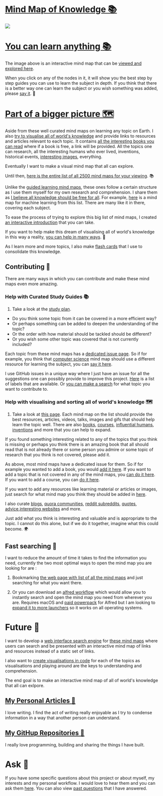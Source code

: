 # [Mind Map of Knowledge 📚](https://my.mindnode.com/KdeMPbxs8KPixsa5YUq5cphqJnQg81vpHaXcDX2i#378.0,-582.0,1)

![](http://i.imgur.com/u5Sz9J9.png)

# [You can learn anything 📚](https://github.com/nikitavoloboev/knowledge-map/tree/master/learn-anything-mindmaps)

The image above is an interactive mind map that can be [viewed and explored here](https://my.mindnode.com/KdeMPbxs8KPixsa5YUq5cphqJnQg81vpHaXcDX2i#378.0,-582.0,1). 

When you click on any of the nodes in it, it will show you the best step by step guides you can use to learn the subject in depth. If you think that there is a better way one can learn the subject or you wish something was added, please [say it](https://github.com/nikitavoloboev/knowledge-map#contributing-). 💙

# [Part of a bigger picture 🗺️](http://nikitavoloboev.xyz/knowledge-map/all-mindmaps/)

Aside from these well curated mind maps on learning any topic on Earth. I also [try to visualise all of world's knowledge](https://github.com/nikitavoloboev/knowledge-map/tree/master/mindmaps) and provide links to resources and articles relevant to each topic. It contains [all the interesting books you can read](https://github.com/nikitavoloboev/knowledge-map/tree/master/all-mindmaps#bookss) where if a book is free, a link will be provided. All the topics one can research, all the interesting humans who ever lived, inventions, historical events, [interesting images](https://my.mindnode.com/mTasm9Ay8VtFs7fHRPDUSdEMqHExtjpcgwjBeUTC#-1595.7,-1760.0,-2), everything. 

Eventually I want to make a visual mind map that all can explore.  

Until then, [here is the entire list of all 2500 mind maps for your viewing](http://nikitavoloboev.xyz/knowledge-map/all-mindmaps/). 📚

Unlike the [guided learning mind maps](https://my.mindnode.com/KdeMPbxs8KPixsa5YUq5cphqJnQg81vpHaXcDX2i#378.0,-582.0,1), these ones follow a certain structure as I use them myself for my own research and comprehension. I share them as [I believe all knowledge should be free for all](https://medium.com/@NikitaVoloboev/knowledge-bootstrapping-36c97e0dee19). For example, [here](https://my.mindnode.com/zB6jcZpgGYqpGBfys7LXzBaej8qgUBwAo7kJssze#645.0,-1695.8,0) is a mind map for machine learning from this list. There are many like it in there, covering each subject.

To ease the process of trying to explore this big list of mind maps, I created [an interactive introduction](https://my.mindnode.com/Bd58ktc865sQoUvu6VyFYzYun87VmKseGhKNxp4q#-3839.8,-932.1,2) that you can take. 

If you want to help make this dream of visualising all of world's knowledge in this way a reality, [you can help in many ways](https://github.com/nikitavoloboev/knowledge-map#contributing-). 💙

As I learn more and more topics, I also make [flash cards](https://github.com/nikitavoloboev/research/tree/master/anki) that I use to consolidate this knowledge.

## Contributing 🎉

There are many ways in which you can contribute and make these mind maps even more amazing.

### Help with Curated Study Guides 📚

1. Take a look at the [study plan](https://github.com/nikitavoloboev/knowledge-map/tree/master/learn-anything#study-plan-for-learning-anything-). 

- Do you think some topic from it can be covered in a more efficient way? 
- Or perhaps something can be added to deepen the understanding of the topic? 
- Or the order with how material should be tackled should be different?
- Or you wish some other topic was covered that is not currently included?

Each topic from these mind maps has a [dedicated issue page](https://github.com/nikitavoloboev/knowledge-map/issues?q=is%3Aopen+is%3Aissue+label%3Astudy-plan). So if for example, you think that [computer science](https://my.mindnode.com/QKWtVCHyuwbZnuxdtzZhXxs4wp8St7GeiLbKMzQU#562.0,-83.9,2) mind map should use a different resource for learning the subject, you can [say it here](https://github.com/nikitavoloboev/knowledge-map/issues/386). 

I use GitHub issues in a unique way where I just have an issue for all the suggestions one can possibly provide to improve this project. [Here](https://github.com/nikitavoloboev/knowledge-map/labels) is a list of labels that are available. Or [you can make a search](https://github.com/nikitavoloboev/knowledge-map/issues?utf8=%E2%9C%93&q=is%3Aissue%20is%3Aopen%20mathematics%20) for what topic you want to contribute to.

### Help with visualising and sorting all of world's knowledge 🗺️

1. Take a look at [this page](http://nikitavoloboev.xyz/knowledge-map/all-mindmaps/). Each mind map on the list should provide the best resources, articles, videos, talks, images and gifs that should help learn the topic well. There are also [books](https://github.com/nikitavoloboev/knowledge-map/tree/master/all-mindmaps#books), [courses](https://github.com/nikitavoloboev/knowledge-map/tree/master/all-mindmaps#courses-), [influential humans](https://github.com/nikitavoloboev/knowledge-map/tree/master/all-mindmaps#humans-), [inventions](https://github.com/nikitavoloboev/knowledge-map/tree/master/all-mindmaps#inventions) and more that you can help to expand. 

If you found something interesting related to any of the topics that you think is missing or perhaps you think there is an amazing book that all should read that is not already there or some person you admire or some topic of research that you think is not covered, please add it.

As above, most mind maps have a dedicated issue for them. So if for example you wanted to add a book, you would [add it here](https://github.com/nikitavoloboev/knowledge-map/issues/24). If you want to add a topic that is not covered in any of the mind maps, you [can do it here](https://github.com/nikitavoloboev/knowledge-map/issues/359). If you want to add a course, you can [do it here](https://github.com/nikitavoloboev/knowledge-map/issues/10).

If you want to add any resources like learning material or articles or images, just search for what mind map you think they should be added in [here](https://github.com/nikitavoloboev/knowledge-map/issues?q=is%3Aopen+is%3Aissue+label%3Aresources).

I also curate [blogs](https://my.mindnode.com/Lr33AxQg1yTrPzYJrAbFD7E6Wr7cM6YyoUfXaEzp), [quora communities](https://my.mindnode.com/podGZSe7quPx5sFTPiEYugDpLBKVpVJsP9gPucdu), [reddit subreddits](https://my.mindnode.com/7GcutaqJUbnUuyjRsopqkPhyaaNa1BMmhao6pbf8), [quotes](https://my.mindnode.com/xenLnUXMQeADRoGCU9uCj5HgesBkbxvMzrLfU2pN), [advice](https://my.mindnode.com/mUBqDGqqUnz2up9oz3Q55NzAQfcc3tDER3vyH7XG),[interesting websites](https://my.mindnode.com/y4oVGAm2vzypkm3sxqzxVySu5VzN8bRhzRzPQeLs) and more.

Just add what you think is interesting and valuable and is appropriate to the topic. I cannot do this alone, but if we do it together, imagine what this could become. 🌍


## Fast searching 🔎

I want to reduce the amount of time it takes to find the information you need, currently the two most optimal ways to open the mind map you are looking for are :

1. Bookmarking [the web page with list of all the mind maps](http://nikitavoloboev.xyz/knowledge-map/all-mindmaps/) and just searching for what you want there.

2. Or you can download an [alfred workflow](https://github.com/nikitavoloboev/alfred-knowledge-map) which would allow you to instantly search and open the mind map you need from wherever you are. Requires macOS and [paid powerpack](https://www.alfredapp.com/powerpack/) for Alfred but I am looking to [expand it to more launchers](https://github.com/nikitavoloboev/alfred-knowledge-map#contribute-) so it works on all operating systems.

# Future 🚀

I want to develop a [web interface search engine](https://github.com/nikitavoloboev/knowledge-map-search-engine) for [these mind maps](http://nikitavoloboev.xyz/knowledge-map/all-smindmaps/) where users can search and be presented with an interactive mind map of links and resources instead of a static set of links.

I also want to [create visualisations in code](https://github.com/nikitavoloboev/knowledge-map-code) for each of the topics as visualisations and playing around are the keys to understanding and comprehension. 

The end goal is to make an interactive mind map of all of world's knowledge that all can exlpore.

## [My Personal Articles 📖](https://my.mindnode.com/aMjDG6PmWaH8zKmTmxoTzLvXSgysdi1nBiRYuVnd#212.1,-493.5,0)

I love writing. I find the act of writing really enjoyable as I try to condense information in a way that another person can understand. 

## [My GitHup Repositories 👾](https://my.mindnode.com/47Fqmxya1dst3tfubcxAFoFmepQuxpsKCXPemds8#137.6,-889.4,0)

I really love programming, building and sharing the things I have built. 

 
# Ask 💬

If you have some specific questions about this project or about myself, my interests and my personal workflow. I would love to hear them and you can ask them [here](https://github.com/nikitavoloboev/ama/issues/new). You can also view [past questions](https://github.com/nikitavoloboev/ama/issues?q=is%3Aissue+is%3Aclosed) that I have answered. 






